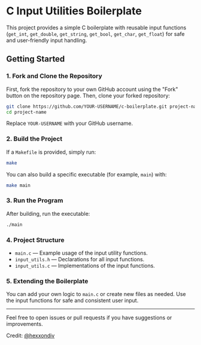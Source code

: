 # C Input Utilities Boilerplate
This project provides a simple C boilerplate with reusable input functions (`get_int`, `get_double`, `get_string`, `get_bool`, `get_char`, `get_float`) for safe and user-friendly input handling.

## Getting Started

### 1. Fork and Clone the Repository

First, fork the repository to your own GitHub account using the "Fork" button on the repository page. Then, clone your forked repository:

```sh
git clone https://github.com/YOUR-USERNAME/c-boilerplate.git project-name
cd project-name
```
Replace `YOUR-USERNAME` with your GitHub username.

### 2. Build the Project

If a `Makefile` is provided, simply run:

```sh
make
```

You can also build a specific executable (for example, `main`) with:

```sh
make main
```

### 3. Run the Program

After building, run the executable:

```sh
./main
```

### 4. Project Structure

- `main.c` — Example usage of the input utility functions.
- `input_utils.h` — Declarations for all input functions.
- `input_utils.c` — Implementations of the input functions.

### 5. Extending the Boilerplate

You can add your own logic to `main.c` or create new files as needed. Use the input functions for safe and consistent user input.

---

Feel free to open issues or pull requests if you have suggestions or improvements.

Credit: [@hexxondiv](https://github.com/hexxondiv)
